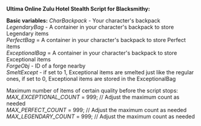 **Ultima Online Zulu Hotel Stealth Script for Blacksmithy:**

    
**Basic variables:**
_CharBackpack_ - Your character's backpack    
_LegendaryBag_ - A container in your character's backpack to store Legendary items    
_PerfectBag_ = A container in your character's backpack to store Perfect items    
_ExceptionalBag_ = A container in your character's backpack to store Exceptional items    
_ForgeObj_ - ID of a forge nearby    
_SmeltExcept_ - if set to 1, Exceptional items are smelted just like the regular ones, if set to 0, Exceptional items are stored in the ExceptionalBag    
    
    
Maximum number of items of certain quality before the script stops:    
_MAX_EXCEPTIONAL_COUNT_ = 999;  // Adjust the maximum count as needed    
_MAX_PERFECT_COUNT_ = 999;      // Adjust the maximum count as needed    
_MAX_LEGENDARY_COUNT_ = 999;    // Adjust the maximum count as needed    
